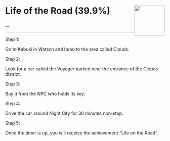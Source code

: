 # Life of the Road (39.9%) <img style="float: right;" src="https://cdn.akamai.steamstatic.com/steamcommunity/public/images/apps/1091500/ce6eab1ce0ee6621350749c53e4bace6518e3056.jpg" width="96" height="96">

__

---

Step 1:

Go to Kabuki in Watson and head to the area called Clouds.

Step 2:

Look for a car called the Voyager parked near the entrance of the Clouds district.

Step 3:

Buy it from the NPC who holds its key.

Step 4:

Drive the car around Night City for 30 minutes non-stop.

Step 5:

Once the timer is up, you will receive the achievement “Life on the Road”.